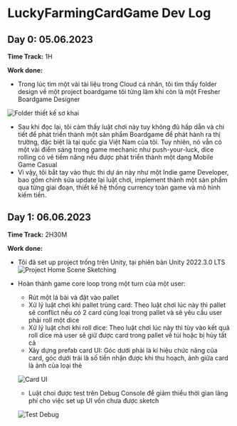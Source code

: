 # LuckyFarmingCardGame Dev Log

## Day 0: 05.06.2023

**Time Track:** 1H

**Work done:**
- Trong lúc tìm một vài tài liệu trong Cloud cá nhân, tôi tìm thấy folder design về một project boardgame tôi từng làm khi còn là một Fresher Boardgame Designer

![Folder thiết kế sơ khai](https://github.com/DangHoang2109/LuckyFarmingCardGame/assets/32613745/8e98c314-ca4b-409b-a338-e7b6d02996c2)

- Sau khi đọc lại, tôi cảm thấy luật chơi này tuy không đủ hấp dẫn và chi tiết để phát triển thành một sản phẩm Boardgame để phát hành ra thị trường, đặc biệt là tại quốc gia Việt Nam của tôi. Tuy nhiên, nó vẫn có một vài điểm sáng trong game mechanic như push-your-luck, dice rolling có vẻ tiềm năng nếu được phát triển thành một dạng Mobile Game Casual
- Vì vậy, tôi bắt tay vào thực thi dự án này như một Indie game Developer, bao gồm chỉnh sửa update lại luật chơi, implement thành một sản phẩm qua từng giai đoạn, thiết kế hệ thống currency toàn game và mô hình kiếm tiền. 


## Day 1: 06.06.2023

**Time Track:** 2H30M

**Work done:**
- Tôi đã set up project trống trên Unity, tại phiên bản Unity 2022.3.0 LTS
![Project Home Scene Sketching](https://github.com/DangHoang2109/LuckyFarmingCardGame/assets/32613745/14b41152-2582-4d2e-833c-9f2665293b8a)

- Hoàn thành game core loop trong một turn của một user:
  - Rút một lá bài và đặt vào pallet
  - Xử lý luật chơi khi pallet trùng card: Theo luật chơi lúc này thì pallet sẽ conflict nếu có 2 card cùng loại trong pallet và sẽ yêu cầu user phải roll một dice
  - Xử lý luật chơi khi roll dice: Theo luật chơi lúc này thì tùy vào kết quả roll dice mà user sẽ giữ được card trong pallet về túi hoặc bị hủy tất cả
  - Xây dựng prefab card UI: Góc dưới phải là kí hiệu chức năng của card, góc dưới trái là số tiền nhận được khi thu hoạch, ảnh giữa card là ảnh của loại thẻ
  
  ![Card UI](https://github.com/DangHoang2109/LuckyFarmingCardGame/assets/32613745/77aa35a1-0ef6-4d5f-97c2-4a1f931ef6d6)
  
  - Luật choi được test trên Debug Console để giảm thiểu thời gian lãng phí cho việc set up UI vốn chưa được sketch

  ![Test Debug](https://github.com/DangHoang2109/LuckyFarmingCardGame/assets/32613745/06e4f87f-1767-4531-b2ce-cfb7a202e04d)
